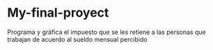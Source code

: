 # My-final-proyect
Programa y gráfica el impuesto que se les retiene a las personas que trabajan de acuerdo al sueldo mensual percibido
